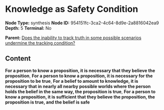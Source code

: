 # Knowledge as Safety Condition

**Node Type:** synthesis
**Node ID:** 954151fc-3ca2-4c64-8d9e-2a8816042ea9
**Depth:** 5
**Terminal:** No

**Parent:** [Does the inability to track truth in some possible scenarios undermine the tracking condition?](does-the-inability-to-track-truth-in-some-possible-scenarios-undermine-the-tracking-condition-antithesis-f5660994-d40c-4c94-8c90-05d35b510afe.md)

## Content

**For a person to know a proposition, it is necessary that they believe the proposition**, **For a person to know a proposition, it is necessary for the proposition to be true**, **For a belief to amount to knowledge, it is necessary that in nearly all nearby possible worlds where the person holds the belief in the same way, the proposition is true**, **For a person to know a proposition, it is sufficient that they believe the proposition, the proposition is true, and the belief is safe**
